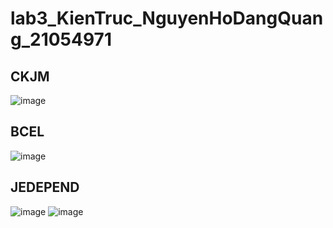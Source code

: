 # lab3_KienTruc_NguyenHoDangQuang_21054971

## CKJM
![image](https://github.com/DangQuang31122022/lab3_KienTruc_NguyenHoDangQuang_21054971/assets/121714705/77e0b661-5808-4dff-8434-9c565ea7a180)

## BCEL
![image](https://github.com/DangQuang31122022/lab3_KienTruc_NguyenHoDangQuang_21054971/assets/121714705/b2a3978e-4c51-4ce0-acaa-9c160999cf73)

## JEDEPEND
![image](https://github.com/DangQuang31122022/lab3_KienTruc_NguyenHoDangQuang_21054971/assets/121714705/619c2cd3-4af2-470a-8ab4-8ae4f162c7a6)
![image](https://github.com/DangQuang31122022/lab3_KienTruc_NguyenHoDangQuang_21054971/assets/121714705/3a417c56-06eb-4cfc-a794-a2db54bfc4db)
